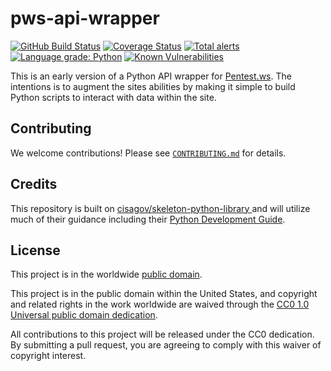 # pws-api-wrapper #

[![GitHub Build Status](https://github.com/bjb28/pws-api-wrapper/workflows/build/badge.svg)](https://github.com/bjb28/pws-api-wrapper/actions)
[![Coverage Status](https://coveralls.io/repos/github/bjb28/pws-api-wrapper/badge.svg?branch=develop)](https://coveralls.io/github/bjb28/pws-api-wrapper?branch=develop)
[![Total alerts](https://img.shields.io/lgtm/alerts/g/bjb28/pws-api-wrapper.svg?logo=lgtm&logoWidth=18)](https://lgtm.com/projects/g/bjb28/pws-api-wrapper/alerts/)
[![Language grade: Python](https://img.shields.io/lgtm/grade/python/g/bjb28/pws-api-wrapper.svg?logo=lgtm&logoWidth=18)](https://lgtm.com/projects/g/bjb28/pws-api-wrapper/context:python)
[![Known Vulnerabilities](https://snyk.io/test/github/bjb28/pws-api-wrapper/develop/badge.svg)](https://snyk.io/test/github/bjb28/pws-api-wrapper)

This is an early version of a Python API wrapper for
[Pentest.ws](pentest.ws). The intentions is to augment the sites
abilities by making it simple to build Python scripts to interact
with data within the site.

## Contributing ##

We welcome contributions!  Please see [`CONTRIBUTING.md`](CONTRIBUTING.md) for
details.

## Credits ##

This repository is built on [cisagov/skeleton-python-library
](https://github.com/cisagov/skeleton-python-library) and will utilize
much of their guidance including their [Python Development Guide](https://github.com/cisagov/development-guide/tree/develop/languages/python).

## License ##

This project is in the worldwide [public domain](LICENSE).

This project is in the public domain within the United States, and
copyright and related rights in the work worldwide are waived through
the [CC0 1.0 Universal public domain
dedication](https://creativecommons.org/publicdomain/zero/1.0/).

All contributions to this project will be released under the CC0
dedication. By submitting a pull request, you are agreeing to comply
with this waiver of copyright interest.

